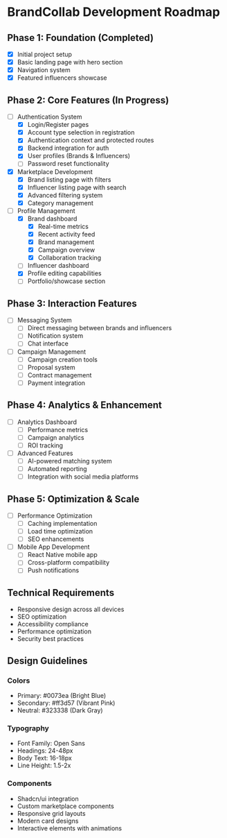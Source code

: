 # BrandCollab Development Roadmap

## Phase 1: Foundation (Completed)
- [x] Initial project setup
- [x] Basic landing page with hero section
- [x] Navigation system
- [x] Featured influencers showcase

## Phase 2: Core Features (In Progress)
- [ ] Authentication System
  - [x] Login/Register pages
  - [x] Account type selection in registration
  - [x] Authentication context and protected routes
  - [x] Backend integration for auth
  - [x] User profiles (Brands & Influencers)
  - [ ] Password reset functionality

- [x] Marketplace Development
  - [x] Brand listing page with filters
  - [x] Influencer listing page with search
  - [x] Advanced filtering system
  - [x] Category management

- [ ] Profile Management
  - [x] Brand dashboard
    - [x] Real-time metrics
    - [x] Recent activity feed
    - [x] Brand management
    - [x] Campaign overview
    - [x] Collaboration tracking
  - [ ] Influencer dashboard
  - [x] Profile editing capabilities
  - [ ] Portfolio/showcase section

## Phase 3: Interaction Features
- [ ] Messaging System
  - [ ] Direct messaging between brands and influencers
  - [ ] Notification system
  - [ ] Chat interface

- [ ] Campaign Management
  - [ ] Campaign creation tools
  - [ ] Proposal system
  - [ ] Contract management
  - [ ] Payment integration

## Phase 4: Analytics & Enhancement
- [ ] Analytics Dashboard
  - [ ] Performance metrics
  - [ ] Campaign analytics
  - [ ] ROI tracking

- [ ] Advanced Features
  - [ ] AI-powered matching system
  - [ ] Automated reporting
  - [ ] Integration with social media platforms

## Phase 5: Optimization & Scale
- [ ] Performance Optimization
  - [ ] Caching implementation
  - [ ] Load time optimization
  - [ ] SEO enhancements

- [ ] Mobile App Development
  - [ ] React Native mobile app
  - [ ] Cross-platform compatibility
  - [ ] Push notifications

## Technical Requirements
- Responsive design across all devices
- SEO optimization
- Accessibility compliance
- Performance optimization
- Security best practices

## Design Guidelines
### Colors
- Primary: #0073ea (Bright Blue)
- Secondary: #ff3d57 (Vibrant Pink)
- Neutral: #323338 (Dark Gray)

### Typography
- Font Family: Open Sans
- Headings: 24-48px
- Body Text: 16-18px
- Line Height: 1.5-2x

### Components
- Shadcn/ui integration
- Custom marketplace components
- Responsive grid layouts
- Modern card designs
- Interactive elements with animations